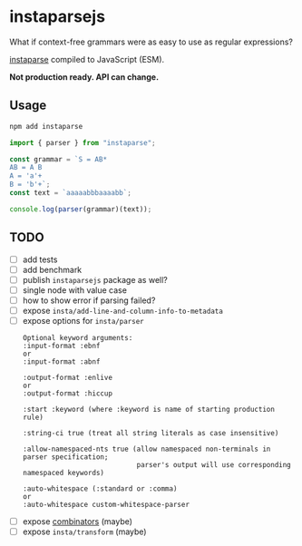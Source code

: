 # instaparsejs

What if context-free grammars were as easy to use as regular expressions?

[instaparse](https://github.com/Engelberg/instaparse) compiled to JavaScript (ESM).

**Not production ready. API can change.**

## Usage

```sh
npm add instaparse
```

```js
import { parser } from "instaparse";

const grammar = `S = AB*
AB = A B
A = 'a'+
B = 'b'+`;
const text = `aaaaabbbaaaabb`;

console.log(parser(grammar)(text));
```

## TODO

- [ ] add tests
- [ ] add benchmark
- [ ] publish `instaparsejs` package as well?
- [ ] single node with value case
- [ ] how to show error if parsing failed?
- [ ] expose `insta/add-line-and-column-info-to-metadata`
- [ ] expose options for `insta/parser`
  ```
  Optional keyword arguments:
  :input-format :ebnf
  or
  :input-format :abnf

  :output-format :enlive
  or
  :output-format :hiccup

  :start :keyword (where :keyword is name of starting production rule)

  :string-ci true (treat all string literals as case insensitive)

  :allow-namespaced-nts true (allow namespaced non-terminals in parser specification;
                              parser's output will use corresponding namespaced keywords)

  :auto-whitespace (:standard or :comma)
  or
  :auto-whitespace custom-whitespace-parser
  ```
- [ ] expose [combinators](https://github.com/Engelberg/instaparse#combinators) (maybe)
- [ ] expose `insta/transform` (maybe)
